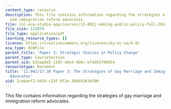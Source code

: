 ```yaml
---
content_type: resource
description: This file contains information regarding the strategies of gay marriage
  and immigration reform advocates.
file: /ol-ocw-studio-app/courses/11-002j-making-public-policy-fall-2014/2cebaef294f6c23f9f2e3b649263bf06_MIT11_002JF14_pa3stud1.pdf
file_size: 132079
file_type: application/pdf
learning_resource_types: []
license: https://creativecommons.org/licenses/by-nc-sa/4.0/
ocw_type: OCWFile
parent_title: 'Paper 3: Strategic Choices in Policy Change'
parent_type: CourseSection
parent_uid: b15aa8d1-1207-ebe3-4b6c-b74d43790d54
resourcetype: Document
title: '11.002/17.30 Paper 3: The Strategies of Gay Marriage and Immigration Reform
  Advocates'
uid: 2cebaef2-94f6-c23f-9f2e-3b649263bf06
---
```

This file contains information regarding the strategies of gay marriage and immigration reform advocates.